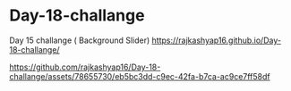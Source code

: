 # Day-18-challange
Day 15 challange ( Background Slider) https://rajkashyap16.github.io/Day-18-challange/



https://github.com/rajkashyap16/Day-18-challange/assets/78655730/eb5bc3dd-c9ec-42fa-b7ca-ac9ce7ff58df




